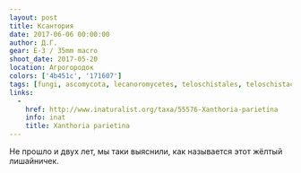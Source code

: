 ```yaml
---
layout: post
title: Ксантория
date: 2017-06-06 00:00:00
author: Д.Г.
gear: E-3 / 35mm macro
shoot_date: 2017-05-20
location: Агрогородок
colors: ['4b451c', '171607']
tags: [fungi, ascomycota, lecanoromycetes, teloschistales, teloschistaceae, xanthoria, xanthoria parietina]
links:
  -
    href: http://www.inaturalist.org/taxa/55576-Xanthoria-parietina
    info: inat
    title: Xanthoria parietina
---
```

Не прошло и двух лет, мы таки выяснили, как называется этот жёлтый лишайничек.
